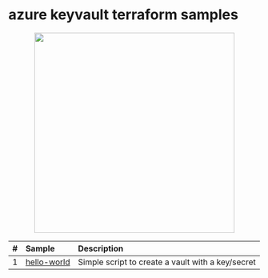 # azure keyvault terraform samples

<p align="center">
<img src="https://github.com/jrichardsz/azure-key-vault-terraform-samples/assets/3322836/63fba3e1-0517-4369-81d6-1a2af12f093f" width=400>
</p>



|#|Sample|Description|
|:--|:--|:--|
|1|[hello-world](./hello-world)|Simple script to create a vault with a key/secret|
